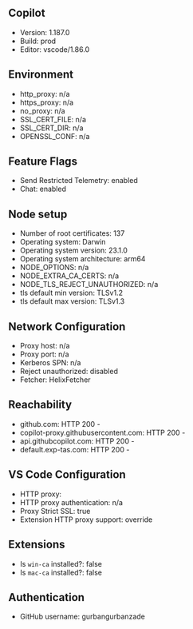 ## Copilot

- Version: 1.187.0
- Build: prod
- Editor: vscode/1.86.0

## Environment

- http_proxy: n/a
- https_proxy: n/a
- no_proxy: n/a
- SSL_CERT_FILE: n/a
- SSL_CERT_DIR: n/a
- OPENSSL_CONF: n/a

## Feature Flags

- Send Restricted Telemetry: enabled
- Chat: enabled

## Node setup

- Number of root certificates: 137
- Operating system: Darwin
- Operating system version: 23.1.0
- Operating system architecture: arm64
- NODE_OPTIONS: n/a
- NODE_EXTRA_CA_CERTS: n/a
- NODE_TLS_REJECT_UNAUTHORIZED: n/a
- tls default min version: TLSv1.2
- tls default max version: TLSv1.3

## Network Configuration

- Proxy host: n/a
- Proxy port: n/a
- Kerberos SPN: n/a
- Reject unauthorized: disabled
- Fetcher: HelixFetcher

## Reachability

- github.com: HTTP 200 -
- copilot-proxy.githubusercontent.com: HTTP 200 -
- api.githubcopilot.com: HTTP 200 -
- default.exp-tas.com: HTTP 200 -

## VS Code Configuration

- HTTP proxy:
- HTTP proxy authentication: n/a
- Proxy Strict SSL: true
- Extension HTTP proxy support: override

## Extensions

- Is `win-ca` installed?: false
- Is `mac-ca` installed?: false

## Authentication

- GitHub username: gurbangurbanzade
